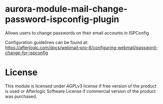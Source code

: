 # aurora-module-mail-change-password-ispconfig-plugin
Allows users to change passwords on their email accounts in ISPConfig

Configuration guidelines can be found at:
https://afterlogic.com/docs/webmail-pro-8/configuring-webmail/password-change-for-ispconfig

# License
This module is licensed under AGPLv3 license if free version of the product is used or Afterlogic Software License if commercial version of the product was purchased. 
